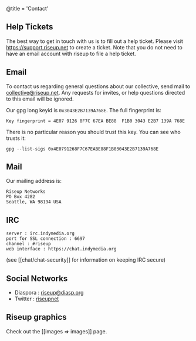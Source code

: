 @title = 'Contact'

## Help Tickets

The best way to get in touch with us is to fill out a help ticket. Please visit https://support.riseup.net to create a ticket. Note that you do not need to have an email account with riseup to file a help ticket.

## Email

To contact us regarding general questions about our collective, send mail to collective@riseup.net. Any requests for invites, or help questions directed to this email will be ignored.

Our gpg long keyid is `0x3043E2B7139A768E`. The full fingerprint is:

	Key fingerprint = 4E07 9126 8F7C 67EA BE88  F1B0 3043 E2B7 139A 768E


There is no particular reason you should trust this key. You can see who trusts it:

	gpg --list-sigs 0x4E0791268F7C67EABE88F1B03043E2B7139A768E


## Mail

Our mailing address is:

	Riseup Networks
	PO Box 4282
	Seattle, WA 98194 USA


## IRC

	server : irc.indymedia.org
	port for SSL connection : 6697
	channel : #riseup
	web interface : https://chat.indymedia.org


(see [[chat/chat-security]] for information on keeping IRC secure)

## Social Networks

* Diaspora : [riseup@diasp.org](https://diasp.org/people/e6901810cb670133bdbb782bcb452bd5)
* Twitter : [riseupnet](https://twitter.com/riseupnet)

## Riseup graphics

Check out the [[images => images]] page.
